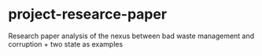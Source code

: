 # project-researce-paper
Research paper analysis of the nexus between bad waste management and corruption + two state as examples
